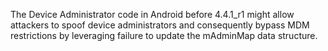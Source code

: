 The Device Administrator code in Android before 4.4.1_r1 might allow attackers to spoof device administrators and consequently bypass MDM restrictions by leveraging failure to update the mAdminMap data structure.